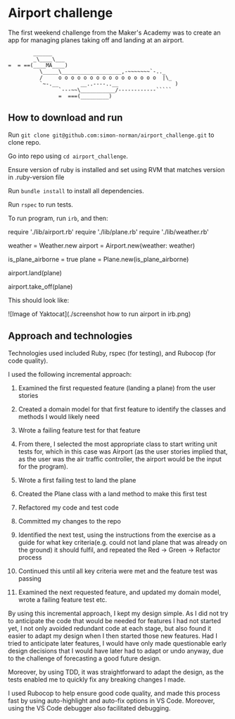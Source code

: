 # Airport challenge

The first weekend challenge from the Maker's Academy was to create an app for managing planes taking off and landing at an airport. 

```
        ______
        _\____\___
=  = ==(____MA____)
          \_____\___________________,-~~~~~~~`-.._
          /     o o o o o o o o o o o o o o o o  |\_
          `~-.__       __..----..__                  )
                `---~~\___________/------------`````
                =  ===(_________)

```

## How to download and run

Run `git clone git@github.com:simon-norman/airport_challenge.git` to clone repo. 

Go into repo using `cd airport_challenge`.

Ensure version of ruby is installed and set using RVM that matches version in .ruby-version file

Run `bundle install` to install all dependencies.

Run `rspec` to run tests.

To run program, run `irb`, and then:

require './lib/airport.rb'
require './lib/plane.rb'
require './lib/weather.rb'

weather = Weather.new
airport = Airport.new(weather: weather)

is_plane_airborne = true
plane = Plane.new(is_plane_airborne)

airport.land(plane)

airport.take_off(plane)

This should look like:

![Image of Yaktocat](./screenshot how to run airport in irb.png)

## Approach and technologies

Technologies used included Ruby, rspec (for testing), and Rubocop (for code quality).

I used the following incremental approach:

1. Examined the first requested feature (landing a plane) from the user stories

2. Created a domain model for that first feature to identify the classes and methods I would likely need

3. Wrote a failing feature test for that feature

4. From there, I selected the most appropriate class to start writing unit tests for, which in this case was Airport (as the user stories implied that, as the user was the air traffic controller, the airport would be the input for the program). 

5. Wrote a first failing test to land the plane

6. Created the Plane class with a land method to make this first test 

7. Refactored my code and test code

8. Committed my changes to the repo

9. Identified the next test, using the instructions from the exercise as a guide for what key criteria(e.g. could not land plane that was already on the ground) it should fulfil, and repeated the Red -> Green -> Refactor process

10. Continued this until all key criteria were met and the feature test was passing

11. Examined the next requested feature, and updated my domain model, wrote a failing feature test etc.

By using this incremental approach, I kept my design simple. As I did not try to anticipate the code that would be needed for features I had not started yet, I not only avoided redundant code at each stage, but also found it easier to adapt my design when I then started those new features. Had I tried to anticipate later features, I would have only made questionable early design decisions that I would have later had to adapt or undo anyway, due to the challenge of forecasting a good future design. 

Moreover, by using TDD, it was straightforward to adapt the design, as the tests enabled me to quickly fix any breaking changes I made. 

I used Rubocop to help ensure good code quality, and made this process fast by using auto-highlight and auto-fix options in VS Code. Moreover, using the VS Code debugger also facilitated debugging. 
